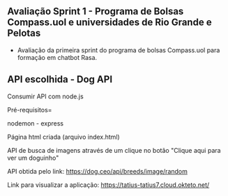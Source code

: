 ## Avaliação Sprint 1 - Programa de Bolsas Compass.uol e universidades de Rio Grande e Pelotas
* Avaliação da primeira sprint do programa de bolsas Compass.uol para formação em chatbot Rasa.
   
## API escolhida - Dog API

Consumir API com node.js 

Pré-requisitos= 

nodemon - express 

Página html criada (arquivo index.html) 

API de busca de imagens através de um clique no botão "Clique aqui para ver um doguinho"

API obtida pelo link: https://dog.ceo/api/breeds/image/random


Link para visualizar a aplicação: https://tatius-tatius7.cloud.okteto.net/


